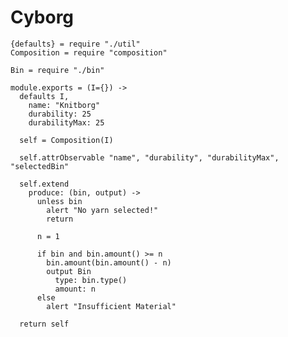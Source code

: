 Cyborg
======

    {defaults} = require "./util"
    Composition = require "composition"

    Bin = require "./bin"

    module.exports = (I={}) ->
      defaults I,
        name: "Knitborg"
        durability: 25
        durabilityMax: 25

      self = Composition(I)

      self.attrObservable "name", "durability", "durabilityMax", "selectedBin"

      self.extend
        produce: (bin, output) ->
          unless bin
            alert "No yarn selected!"
            return

          n = 1

          if bin and bin.amount() >= n
            bin.amount(bin.amount() - n)
            output Bin
              type: bin.type()
              amount: n
          else
            alert "Insufficient Material"

      return self
